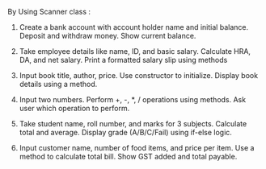 By Using Scanner class : 


1. Create a bank account with account holder name and initial balance.
   Deposit and withdraw money.
   Show current balance.

2. Take employee details like name, ID, and basic salary.
   Calculate HRA, DA, and net salary.
   Print a formatted salary slip using methods

3. Input book title, author, price.
   Use constructor to initialize.
   Display book details using a method.

4. Input two numbers.
   Perform +, -, *, / operations using methods.
   Ask user which operation to perform.

5. Take student name, roll number, and marks for 3 subjects.
   Calculate total and average.
   Display grade (A/B/C/Fail) using if-else logic.

6. Input customer name, number of food items, and price per item.
   Use a method to calculate total bill.
   Show GST added and total payable.
